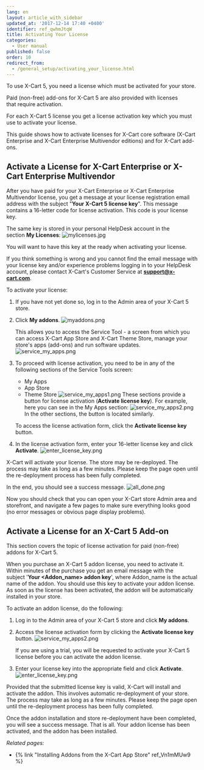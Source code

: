 ```yaml
---
lang: en
layout: article_with_sidebar
updated_at: '2017-12-14 17:40 +0400'
identifier: ref_qwhmJtqW
title: Activating Your License
categories:
  - User manual
published: false
order: 10
redirect_from:
  - /general_setup/activating_your_license.html
---
```

To use X-Cart 5, you need a license which must be activated for your store. 

Paid (non-free) add-ons for X-Cart 5 are also provided with licenses that require activation.

For each X-Cart 5 license you get a license activation key which you must use to activate your license. 

This guide shows how to activate licenses for X-Cart core software (X-Cart Enterprise and X-Cart Enterprise Multivendor editions) and for X-Cart add-ons.

## Activate a License for X-Cart Enterprise or X-Cart Enterprise Multivendor

After you have paid for your X-Cart Enterprise or X-Cart Enterprise Multivendor license, you get a message at your license registration email address with the subject "**Your X-Cart 5 license key**". This message contains a 16-letter code for license activation. This code is your license key. 

The same key is stored in your personal HelpDesk account in the section **My Licenses**:
       ![mylicenses.jpg]({{site.baseurl}}/attachments/ref_qwhmJtqW/mylicenses.jpg)

You will want to have this key at the ready when activating your license. 

If you think something is wrong and you cannot find the email message with your license key and/or experience problems logging in to your HelpDesk account, please contact X-Cart's Customer Service at **[support@x-cart.com](mailto:support@x-cart.com)**.
 
To activate your license:

1. If you have not yet done so, log in to the Admin area of your X-Cart 5 store.

2. Click **My addons**.
       ![myaddons.png]({{site.baseurl}}/attachments/ref_qwhmJtqW/myaddons.png)
       
   This allows you to access the Service Tool - a screen from which you can access X-Cart App Store and X-Cart Theme Store, manage your store's apps (add-ons) and run software updates. 
       ![service_my_apps.png]({{site.baseurl}}/attachments/ref_qwhmJtqW/service_my_apps.png)

3. To proceed with license activation, you need to be in any of the following sections of the Service Tools screen:
   * My Apps 
   * App Store
   * Theme Store
       ![service_my_apps1.png]({{site.baseurl}}/attachments/ref_qwhmJtqW/service_my_apps1.png)
   These sections provide a button for license activation (**Activate license key**). For example, here you can see in the My Apps section:
       ![service_my_apps2.png]({{site.baseurl}}/attachments/ref_qwhmJtqW/service_my_apps2.png)
   In the other sections, the button is located similarly.
   
   To access the license activation form, click the **Activate license key** button.

2. In the license activation form, enter your 16-letter license key and click **Activate**. 
       ![enter_license_key.png]({{site.baseurl}}/attachments/ref_qwhmJtqW/enter_license_key.png)

       
X-Cart will activate your license. The store may be re-deployed. The process may take as long as a few minutes. Please keep the page open until the re-deployment process has been fully completed.

In the end, you should see a success message.
       ![all_done.png]({{site.baseurl}}/attachments/ref_qwhmJtqW/all_done.png)

Now you should check that you can open your X-Cart store Admin area and storefront, and navigate a few pages to make sure everything looks good (no error messages or obvious page display problems). 
        

## Activate a License for an X-Cart 5 Add-on

This section covers the topic of license activation for paid (non-free) addons for X-Cart 5.

When you purchase an X-Cart 5 addon license, you need to activate it. Within minutes of the purchase you get an email message with the subject '**Your <Addon_name> addon key**', where Addon_name is the actual name of the addon. You should use this key to activate your addon license. As soon as the license has been activated, the addon will be automatically installed in your store.

To activate an addon license, do the following:

1.  Log in to the Admin area of your X-Cart 5 store and click **My addons**.

2.  Access the license activation form by clicking the **Activate license key** button. 
     ![service_my_apps2.png]({{site.baseurl}}/attachments/ref_qwhmJtqW/service_my_apps2.png)
   
    If you are using a trial, you will be requested to activate your X-Cart 5 license before you can activate the addon license.

3.  Enter your license key into the appropriate field and click **Activate**.
    ![enter_license_key.png]({{site.baseurl}}/attachments/ref_qwhmJtqW/enter_license_key.png)

Provided that the submitted license key is valid, X-Cart will install and activate the addon. 
This involves automatic re-deployment of your store. The process may take as long as a few minutes. Please keep the page open until the re-deployment process has been fully completed.

Once the addon installation and store re-deployment have been completed, you will see a success message. That is all. Your addon license has been activated, and the addon has been installed. 

_Related pages:_

*   {% link "Installing Addons from the X-Cart App Store" ref_Vn1mMUw9 %}
